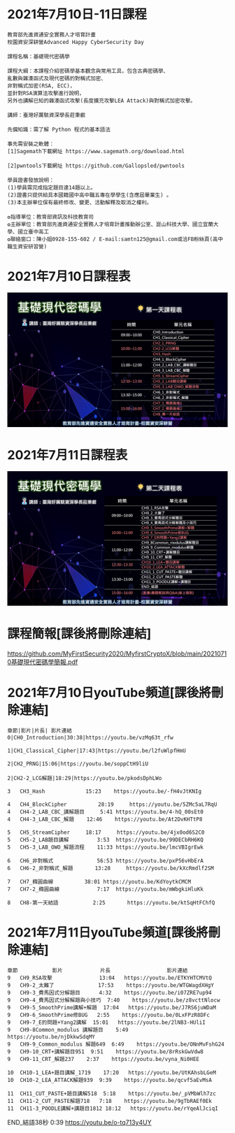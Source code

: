 
# 2021年7月10日-11日課程

```
教育部先進資通安全實務人才培育計畫
校園資安深耕營Advanced Happy CyberSecurity Day

課程名稱：基礎現代密碼學

課程大綱：本課程介紹密碼學基本觀念與常用工具，包含古典密碼學、
亂數與雜湊函式及現代密碼的對稱式加密、
非對稱式加密(RSA, ECC)，
並針對RSA演算法攻擊進行說明，
另外也講解已知的雜湊函式攻擊(長度擴充攻擊LEA Attack)與對稱式加密攻擊。

講師：臺灣好厲駭資深學長莊秉叡

先備知識：需了解 Python 程式的基本語法

事先需安裝之軟體：
[1]Sagemath下載網址 https://www.sagemath.org/download.html
            
[2]pwntools下載網址 https://github.com/Gallopsled/pwntools

學員證書發放說明：
(1)學員需完成指定題目達14題以上。
(2)證書只提供給具本國籍國中高中職五專在學學生(含應屆畢業生) 。
(3)本主辦單位保有最終修改、變更、活動解釋及取消之權利。

✪指導單位：教育部資訊及科技教育司
✪主辦單位：教育部先進資通安全實務人才培育計畫推動辦公室、崑山科技大學、國立宜蘭大學、國立臺中高工
✪聯絡窗口：陳小姐0928-155-602 / E-mail:samtn125@gmail.com或洽FB粉絲頁(高中職生資安研習營)
```

# 2021年7月10日課程表
![0710.jpg](./pic/0710.JPG)

# 2021年7月11日課程表
![0711.jpg](./pic/0711.JPG)

# 課程簡報[課後將刪除連結]

https://github.com/MyFirstSecurity2020/MyfirstCryptoX/blob/main/20210710基礎現代密碼學簡報.pdf

# 2021年7月10日youTube頻道[課後將刪除連結]
```
章節|影片|片長| 影片連結
0|CH0_Introduction|30:38|https://youtu.be/vzMq63t_rfw
```    
```
1|CH1_Classical_Cipher|17:43|https://youtu.be/l2fuWlpfHmU
```    
```
2|CH2_PRNG|15:06|https://youtu.be/soppCtH9liU
				
2|CH2-2_LCG解題|18:29|https://youtu.be/pkodsDphLWo
```    
```
3	CH3_Hash        	 15:23	  https://youtu.be/-fH4vJtKNIg
```    
```
4	CH4_BlockCipher          28:19	   https://youtu.be/5ZMc5aL7RqU
4	CH4-2_LAB_CBC_講解題目     5:41	https://youtu.be/4-hQ_00sEt0			
4	CH4-3_LAB_CBC_解題  	12:46	 https://youtu.be/At2DvKHTtP8
```    
```
5	CH5_StreamCipher  	 18:17     https://youtu.be/4jx0od6S2C0		
5	CH5-2_LAB題目講解         3:53	https://youtu.be/99DECbRH6KQ		
5	CH5-3_LAB_OWO_解題流程    11:33	https://youtu.be/lmcVBIgrEwk
```    
```
6	CH6_非對稱式              56:53	https://youtu.be/pxP56vHbErA		
6	CH6-2_非對稱式_解題       13:28     https://youtu.be/kXcRmdlf2SM
```    
```
7	CH7_橢圓曲線   	      38:01	https://youtu.be/KdYoytkCMCM		
7	CH7-2_橢圓曲線            7:17	https://youtu.be/mWbgkiHluKk	
```    
```
8	CH8-第一天結語           2:25       https://youtu.be/ktSqHtFChfQ
```   

# 2021年7月11日youTube頻道[課後將刪除連結]
```
章節	         影片	           片長	               影片連結
9	CH9_RSA攻擊	            13:04	https://youtu.be/ETKYHTCMVtQ
9	CH9-2_太難了	           17:53	https://youtu.be/WTGWagdXHgY
9	CH9-3_費馬因式分解題目  	4:32	https://youtu.be/i07ZRE7up94		
9	CH9-4_費馬因式分解解題與小技巧	7:40	https://youtu.be/z8vcttNlocw
9	CH9-5_SmoothPrime講解+解題	17:04	https://youtu.be/J7RS6juWDaM
9	CH9-6_SmoothPrime修BUG	2:55	https://youtu.be/0LxFPzR8DFc		
9	CH9-7_E的問題+Yang2講解	15:01	https://youtu.be/2lNB3-HUliI	
9	CH9-8Common_modulus 講解題目	5:49	https://youtu.be/njDkkwSdqMY		
9	CH9-9_Common_modulus 解題649	6:49	https://youtu.be/ONnMvFshG24		
9	CH9-10_CRT+講解題目951	9:51	https://youtu.be/8rRskGwVdw8			
9	CH9-11_CRT_解題237	2:37	https://youtu.be/vyna_Ni0HEE
```    
```
10	CH10-1_LEA+題目講解_1719	17:20	https://youtu.be/UtKAhsbLGeM		
10	CH10-2_LEA_ATTACK解題939	9:39	https://youtu.be/qcvf5aEvMsA
```    
```
11	CH11_CUT_PASTE+題目講解518	5:18	https://youtu.be/_pVMbWlh7zc		
11	CH11-2_CUT_PASTE解題718	7:18	https://youtu.be/9gTbRAEf0Ek
11	CH11-3_POODLE講解+講題目1812	18:12	https://youtu.be/rYqeAlJciqI
```	
END_結語38秒	0:39	https://youtu.be/o-tq713y4UY
```
